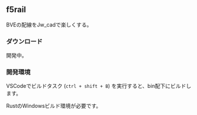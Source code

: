 ## f5rail

BVEの配線をJw_cadで楽しくする。

### ダウンロード

開発中。

### 開発環境

VSCodeでビルドタスク (`ctrl + shift + B`) を実行すると、bin配下にビルドします。

RustのWindowsビルド環境が必要です。
